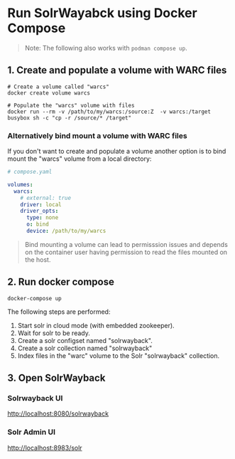 # Run SolrWayabck using Docker Compose

> Note: The following also works with `podman compose up`.

## 1. Create and populate a volume with WARC files

```shell
# Create a volume called "warcs"
docker create volume warcs

# Populate the "warcs" volume with files
docker run --rm -v /path/to/my/warcs:/source:Z  -v warcs:/target busybox sh -c "cp -r /source/* /target"
```

### Alternatively bind mount a volume with WARC files

If you don't want to create and populate a volume another option is to bind mount the "warcs" volume from a local directory:

```yaml
# compose.yaml

volumes:
  warcs:
    # external: true
    driver: local
    driver_opts:
      type: none
      o: bind
      device: /path/to/my/warcs
```

> Bind mounting a volume can lead to permisssion issues and depends on the container user having permission to read the files mounted on the host.

## 2. Run docker compose

```shell
docker-compose up
```

The following steps are performed:

1. Start solr in cloud mode (with embedded zookeeper).
2. Wait for solr to be ready.
3. Create a solr configset named "solrwayback".
4. Create a solr collection named "solrwayback"
5. Index files in the "warc" volume to the Solr "solrwayback" collection.

## 3. Open SolrWayback

### Solrwayback UI

[http://localhost:8080/solrwayback](http://localhost:8080/solrwayback)

### Solr Admin UI

[http://localhost:8983/solr](http://localhost:8983/solr)
